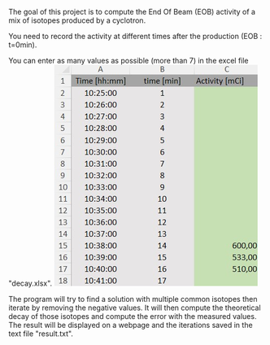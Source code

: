 The goal of this project is to compute the End Of Beam (EOB) activity of a mix of isotopes produced by a cyclotron.

You need to record the activity at different times after the production (EOB : t=0min).

You can enter as many values as possible (more than 7) in the excel file "decay.xlsx".
![Alt text](images/readme_pic_1.jpg)

The program will try to find a solution with multiple common isotopes then iterate by removing the negative values. 
It will then compute the theoretical decay of those isotopes and compute the error with the measured values. 
The result will be displayed on a webpage and the iterations saved in the text file "result.txt".